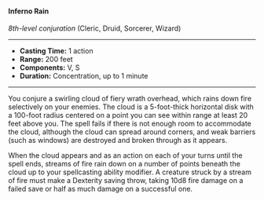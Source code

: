 #### Inferno Rain
*8th-level conjuration* (Cleric, Druid, Sorcerer, Wizard)
___
- **Casting Time:** 1 action
- **Range:** 200 feet
- **Components:** V, S
- **Duration:** Concentration, up to 1 minute
---
You conjure a swirling cloud of fiery wrath 
overhead, which rains down fire selectively on your 
enemies. The cloud is a 5-foot-thick horizontal disk 
with a 100-foot radius centered on a point you can 
see within range at least 20 feet above you. The spell
fails if there is not enough room to accommodate 
the cloud, although the cloud can spread around 
corners, and weak barriers (such as windows) are 
destroyed and broken through as it appears.

When the cloud appears and as an action on each 
of your turns until the spell ends, streams of fire rain
down on a number of points beneath the cloud up 
to your spellcasting ability modifier. A creature 
struck by a stream of fire must make a Dexterity 
saving throw, taking 10d8 fire damage on a failed 
save or half as much damage on a successful one.

